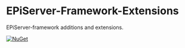 # EPiServer-Framework-Extensions

EPiServer-framework additions and extensions.

[![NuGet](https://img.shields.io/nuget/v/RegionOrebroLan.EPiServer.Framework.svg?label=NuGet)](https://www.nuget.org/packages/RegionOrebroLan.EPiServer.Framework)